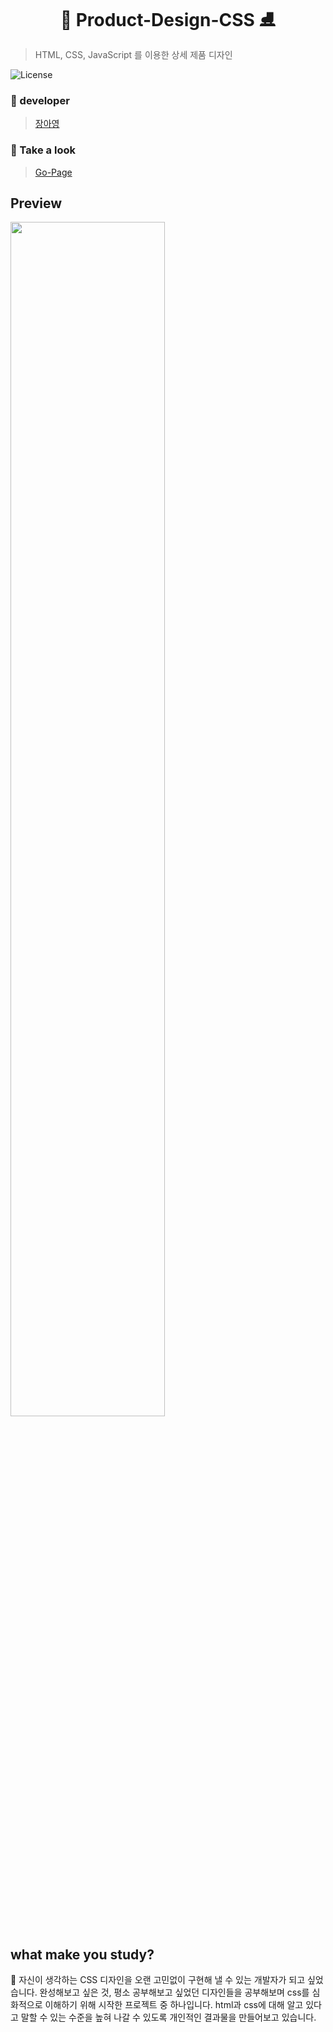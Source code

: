 <h1 align="center">👟 Product-Design-CSS ⛸</h1>

> HTML, CSS, JavaScript 를 이용한 상세 제품 디자인   
<img alt="License" src="https://img.shields.io/static/v1?label=GitHub&message=Jang-Ahyoung&color=99DDED"/>

### 💙 developer
> [장아영](https://github.com/Jang-Ahyoung)<br />

### 🎅 Take a look
> [Go-Page](https://jang-ahyoung.github.io/Nike-Product-CSS/)

## Preview
<img width="70%" src='https://user-images.githubusercontent.com/71692593/117938145-ad7f9d80-b341-11eb-96d4-118cfc080cc1.gif'/>


## what make you study?
📀 자신이 생각하는 CSS 디자인을 오랜 고민없이 구현해 낼 수 있는 개발자가 되고 싶었습니다.
완성해보고 싶은 것, 평소 공부해보고 싶었던 디자인들을 공부해보며 css를 심화적으로 이해하기 위해 시작한 프로젝트 중 하나입니다.
html과 css에 대해 알고 있다고 말할 수 있는 수준을 높혀 나갈 수 있도록 개인적인 결과물을 만들어보고 있습니다.
